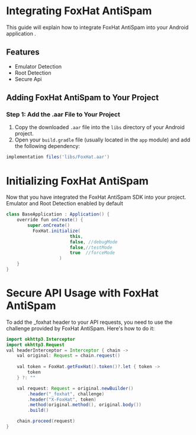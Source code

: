 # Integrating FoxHat AntiSpam

This guide will explain how to integrate FoxHat AntiSpam into your Android application .

## Features

- Emulator Detection
- Root Detection
- Secure Api

## Adding FoxHat AntiSpam to Your Project

### Step 1: Add the .aar File to Your Project

1. Copy the downloaded `.aar` file into the `libs` directory of your Android project.
2. Open your `build.gradle` file (usually located in the `app` module) and add the following dependency:

```gradle
implementation files('libs/FoxHat.aar')
```

# Initializing FoxHat AntiSpam

Now that you have integrated the FoxHat AntiSpam SDK into your project.
Emulator and Root Detection enabled by default

```java
class BaseApplication : Application() {
    override fun onCreate() {
        super.onCreate()
          FoxHat.initialize(
                        this,
                        false, //debugMode
                        false,//testMode
                        true  //forceMode
                    )
    }
}
```

# Secure API Usage with FoxHat AntiSpam

To add the _foxhat header to your API requests, you need to use the challenge provided by FoxHat AntiSpam. Here's how to do it:

```java
import okhttp3.Interceptor
import okhttp3.Request
val headerInterceptor = Interceptor { chain ->
    val original: Request = chain.request()
    
    val token = FoxHat.getFoxHat().token()?.let { token -> 
        token
    } ?: ""

    val request: Request = original.newBuilder()
        .header("_foxhat", challenge) 
        .header("X-FoxHat", token)
        .method(original.method(), original.body())
        .build()

    chain.proceed(request)
}
```
